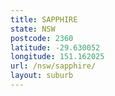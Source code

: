 ```yaml
---
title: SAPPHIRE
state: NSW
postcode: 2360
latitude: -29.630052
longitude: 151.162025
url: /nsw/sapphire/
layout: suburb
---
```

